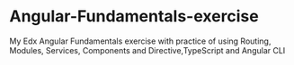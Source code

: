 # Angular-Fundamentals-exercise
My Edx Angular Fundamentals exercise with practice of using Routing, Modules, Services, Components and Directive,TypeScript and Angular CLI
